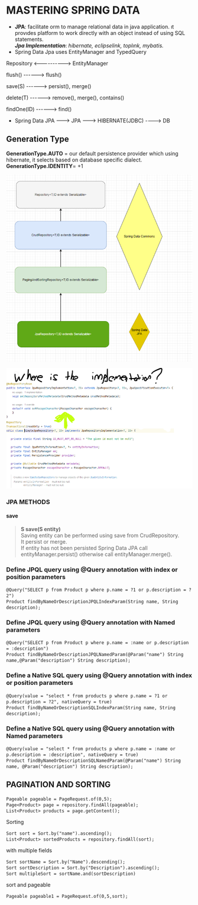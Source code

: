 # MASTERING SPRING DATA

* **JPA**: facilitate orm to manage relational data in java application. ıt provıdes platform to work directly with an object instead of using SQL statements.\
  **_Jpa Implementation_**: _hibernate, eclipselink, toplınk, mybatis._
* Spring Data Jpa uses EntityManager and TypedQuery

Repository <---------->    EntityManager

flush()     ------>     flush()

save(S)     ------>     persist(), merge()

delete(T)   ------>     remove(), merge(), contains()

findOne(ID) ------>     find()

* Spring Data JPA ---> JPA ---> HIBERNATE(JDBC) ----> DB

## Generation Type
**GenerationType.AUTO** = our default persistence provider which using hibernate, it selects based on database specific dialect. \
**GenerationType.IDENTITY**= +1

<div align="center">
<img src="img.png">
</div>

![img_2.png](img_2.png)


### JPA METHODS
#### save
> **S save(S entity)** \
Saving entity can be performed using save from CrudRepository.\
It persist or merge.\
If entity has not been persisted Spring Data JPA call entityManager.persist() otherwise call entityManager.merge().





### Define JPQL query using @Query annotation with index or position parameters
    @Query("SELECT p from Product p where p.name = ?1 or p.description = ?2")
    Product findByNameOrDescriptionJPQLIndexParam(String name, String description);

### Define JPQL query using @Query annotation with Named parameters
    @Query("SELECT p from Product p where p.name = :name or p.description = :description")
    Product findByNameOrDescriptionJPQLNamedParam(@Param("name") String name,@Param("description") String description);

### Define a Native SQL query using @Query annotation with index or position parameters
    @Query(value = "select * from products p where p.name = ?1 or p.description = ?2", nativeQuery = true)
    Product findByNameOrDescriptionSQLIndexParam(String name, String description);

### Define a Native SQL query using @Query annotation with Named parameters
    @Query(value = "select * from products p where p.name = :name or p.description = :description", nativeQuery = true)
    Product findByNameOrDescriptionSQLNamedParam(@Param("name") String name, @Param("description") String description);


## PAGINATION AND SORTING

    Pageable pageable = PageRequest.of(0,5);
    Page<Product> page = repository.findAll(pageable);
    List<Product> products = page.getContent();

Sorting

    Sort sort = Sort.by("name").ascending();
    List<Product> sortedProducts = repository.findAll(sort);

with multiple fields

    Sort sortName = Sort.by("Name").descending();
    Sort sortDescription = Sort.by("Description").ascending();
    Sort multipleSort = sortName.and(sortDescription) 

sort and pageable

    Pageable pageable1 = PageRequest.of(0,5,sort);



